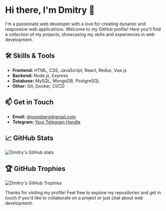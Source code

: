 # Hi there, I'm Dmitry 👋

I'm a passionate web developer with a love for creating dynamic and responsive web applications. Welcome to my GitHub profile! Here you'll find a collection of my projects, showcasing my skills and experiences in web development.

## 🛠️ Skills & Tools
- **Frontend:** HTML, CSS, JavaScript, React, Redux, Vue.js 
- **Backend:** Node.js, Express
- **Database:** MySQL, MongoDB, PostgreSQL
- **Other:** Git, Docker, CI/CD

## 📫 Get in Touch
- **Email:** [dpgomberg@gmail.com](mailto:dpgomberg@gmail.com)
- **Telegram:** [Your Telegram Handle](https://t.me/dgomberg)

## 📈 GitHub Stats
![Dmitry's GitHub stats](https://github-readme-stats.vercel.app/api?username=DmitryGomberg&show_icons=true&theme=radical)

## 🏆 GitHub Trophies
![Dmitry's GitHub Trophies](https://github-profile-trophy.vercel.app/?username=DmitryGomberg&theme=radical)

Thanks for visiting my profile! Feel free to explore my repositories and get in touch if you'd like to collaborate on a project or just chat about web development.
